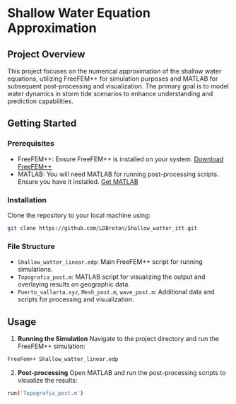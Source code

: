 # Shallow Water Equation Approximation

## Project Overview
This project focuses on the numerical approximation of the shallow water equations, utilizing FreeFEM++ for simulation purposes and MATLAB for subsequent post-processing and visualization. The primary goal is to model water dynamics in storm tide scenarios to enhance understanding and prediction capabilities.

## Getting Started

### Prerequisites
- FreeFEM++: Ensure FreeFEM++ is installed on your system. [Download FreeFEM++](https://freefem.org/)
- MATLAB: You will need MATLAB for running post-processing scripts. Ensure you have it installed. [Get MATLAB](https://www.mathworks.com/products/matlab.html)

### Installation
Clone the repository to your local machine using:
```bash
git clone https://github.com/LDBreton/Shallow_watter_itt.git
```

### File Structure
- `Shallow_watter_linear.edp`: Main FreeFEM++ script for running simulations.
- `Topografia_post.m`: MATLAB script for visualizing the output and overlaying results on geographic data.
- `Puerto_vallarta.xyz`, `Mesh_post.m`, `wave_post.m`: Additional data and scripts for processing and visualization.

## Usage
1. **Running the Simulation**
   Navigate to the project directory and run the FreeFEM++ simulation:
```bash
FreeFem++ Shallow_watter_linear.edp
```

2. **Post-processing**
Open MATLAB and run the post-processing scripts to visualize the results:
```bash
run('Topografia_post.m')
```
